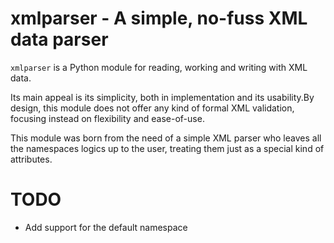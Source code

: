 # xmlparser - A simple, no-fuss XML data parser
`xmlparser` is a Python module for reading, working and writing with XML data.

Its main appeal is its simplicity, both in implementation and its usability.By design, this module does not offer any kind of formal XML validation, focusing instead on flexibility and ease-of-use. 

This module was born from the need of a simple XML parser who leaves all the namespaces logics up to the user, treating them just as a special kind of attributes.

# TODO
- Add support for the default namespace

